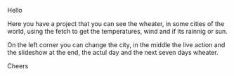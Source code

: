Hello 

Here you have a project that you can see the wheater, in some cities of the world, using the fetch to get the temperatures, wind and if its rainnig or sun.

On the left corner you can change the city, in the middle the live action and the slideshow at the end, the actul day and the next seven days wheater.

Cheers